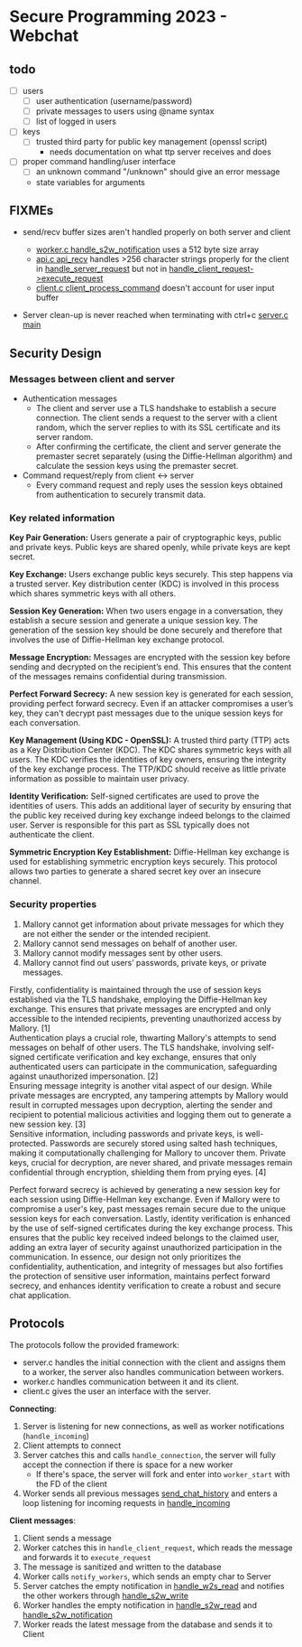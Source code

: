# Secure Programming 2023 - Webchat

## todo
- [ ] users
    - [ ] user authentication (username/password)
    - [ ] private messages to users using @name syntax
    - [ ] list of logged in users
- [ ] keys
    - [ ] trusted third party for public key management (openssl script)
        - needs documentation on what ttp server receives and does
- [ ] proper command handling/user interface
    - [ ] an unknown command "/unknown" should give an error message
    - state variables for arguments

## FIXMEs
- send/recv buffer sizes aren't handled properly on both server and client
    - [worker.c handle_s2w_notification](src/worker.c#L36) uses a 512 byte size array
    - [api.c api_recv](src/api.c#L24) handles >256 character strings properly for the client in [handle_server_request](src/client.c#L111) but not in [handle_client_request->execute_request](src/worker.c#L76)
    - [client.c client_process_command](src/client.c#L76) doesn't account for user input buffer

- Server clean-up is never reached when terminating with ctrl+c [server.c main](src/server.c#L387)


## Security Design
### Messages between client and server
* Authentication messages
    * The client and server use a TLS handshake to establish a secure connection. The client sends a request to the server with a client random, which the server replies to with its SSL certificate and its server random.
    * After confirming the certificate, the client and server generate the premaster secret separately (using the Diffie-Hellman algorithm) and calculate the session keys using the premaster secret.
* Command request/reply from client <-> server
    * Every command request and reply uses the session keys obtained from authentication to securely transmit data.

### Key related information
**Key Pair Generation:**
Users generate a pair of cryptographic keys, public and private keys.
Public keys are shared openly, while private keys are kept secret. 

**Key Exchange:**
Users exchange public keys securely. This step happens via a trusted server.
Key distribution center (KDC) is involved in this process which shares symmetric keys with all others. 

**Session Key Generation:**
When two users engage in a conversation, they establish a secure session and generate a unique session key. The generation of the session key should be done securely and therefore that involves the use of Diffie-Hellman key exchange protocol.

**Message Encryption:**
Messages are encrypted with the session key before sending and decrypted on the recipient’s end. This ensures that the content of the messages remains confidential during transmission.

**Perfect Forward Secrecy:**
A new session key is generated for each session, providing perfect forward secrecy.
Even if an attacker compromises a user’s key, they can't decrypt past messages due to the unique session keys for each conversation.

**Key Management (Using KDC - OpenSSL):**
A trusted third party (TTP) acts as a Key Distribution Center (KDC). The KDC shares symmetric keys with all users. The KDC verifies the identities of key owners, ensuring the integrity of the key exchange process. The TTP/KDC should receive as little private information as possible to maintain user privacy.

**Identity Verification:**
Self-signed certificates are used to prove the identities of users.
This adds an additional layer of security by ensuring that the public key received during key exchange indeed belongs to the claimed user. Server is responsible for this part as SSL typically does not authenticate the client. 

**Symmetric Encryption Key Establishment:**
Diffie-Hellman key exchange is used for establishing symmetric encryption keys securely.
This protocol allows two parties to generate a shared secret key over an insecure channel.


### Security properties
1. Mallory cannot get information about private messages for which they are not either the sender or the intended recipient.
2. Mallory cannot send messages on behalf of another user. 
3. Mallory cannot modify messages sent by other users.
4. Mallory cannot find out users’ passwords, private keys, or private messages. 

Firstly, confidentiality is maintained through the use of session keys established via the TLS handshake, employing the Diffie-Hellman key exchange. This ensures that private messages are encrypted and only accessible to the intended recipients, preventing unauthorized access by Mallory. [1]  
Authentication plays a crucial role, thwarting Mallory's attempts to send messages on behalf of other users. The TLS handshake, involving self-signed certificate verification and key exchange, ensures that only authenticated users can participate in the communication, safeguarding against unauthorized impersonation. [2]  
Ensuring message integrity is another vital aspect of our design. While private messages are encrypted, any tampering attempts by Mallory would result in corrupted messages upon decryption, alerting the sender and recipient to potential malicious activities and logging them out to generate a new session key. [3]  
Sensitive information, including passwords and private keys, is well-protected. Passwords are securely stored using salted hash techniques, making it computationally challenging for Mallory to uncover them. Private keys, crucial for decryption, are never shared, and private messages remain confidential through encryption, shielding them from prying eyes. [4]

Perfect forward secrecy is achieved by generating a new session key for each session using Diffie-Hellman key exchange. Even if Mallory were to compromise a user's key, past messages remain secure due to the unique session keys for each conversation.
Lastly, identity verification is enhanced by the use of self-signed certificates during the key exchange process. This ensures that the public key received indeed belongs to the claimed user, adding an extra layer of security against unauthorized participation in the communication.
In essence, our design not only prioritizes the confidentiality, authentication, and integrity of messages but also fortifies the protection of sensitive user information, maintains perfect forward secrecy, and enhances identity verification to create a robust and secure chat application.


## Protocols
The protocols follow the provided framework:
- server.c handles the initial connection with the client and assigns them to a worker, the server also handles communication between workers.
- worker.c handles communication between it and its client.
- client.c gives the user an interface with the server.

**Connecting**:
1. Server is listening for new connections, as well as worker notifications (`handle_incoming`)
2. Client attempts to connect
3. Server catches this and calls `handle_connection`, the server will fully accept the connection if there is space for a new worker
    - If there's space, the server will fork and enter into `worker_start` with the FD of the client
4. Worker sends all previous messages [send_chat_history](src/worker.c#L229) and enters a loop listening for incoming requests in [handle_incoming](src/worker.c)

**Client messages**:
1. Client sends a message
2. Worker catches this in `handle_client_request`, which reads the message and forwards it to `execute_request`
3. The message is sanitized and written to the database
4. Worker calls `notify_workers`, which sends an empty char to Server
5. Server catches the empty notification in [handle_w2s_read](src/server.c#L31) and notifies the other workers through [handle_s2w_write](src/server.c#L223)
6. Worker handles the empty notification in [handle_s2w_read](src/worker.c#L134) and [handle_s2w_notification](src/worker.c#L27)
7. Worker reads the latest message from the database and sends it to Client


